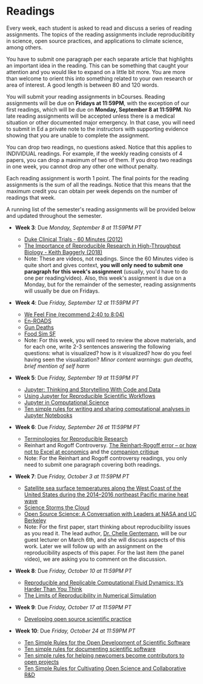 # Readings

Every week, each student is asked to read and discuss a series of reading assignments. The topics of the reading assignments include reproducibitity in science, open source practices, and applications to climate science, among others. 

You have to submit one paragraph per each separate article that highlights an important idea in the reading. This can be something that caught your attention and you would like to expand on a little bit more. You are more than welcome to orient this into something related to your own research or area of interest. A good length is between 80 and 120 words.

You will submit your reading assignments in bCourses. Reading assignments will be due on **Fridays at 11:59PM**, with the exception of our first readings, which will be due on **Monday, September 8 at 11:59PM**. No late reading assignments will be accepted unless there is a medical situation or other documented major emergency. In that case, you will need to submit in Ed a private note to the instructors with supporting evidence showing that you are unable to complete the assignment. 

You can drop two readings, no questions asked. Notice that this applies to INDIVIDUAL readings. For example, if the weekly reading consists of 4 papers, you can drop a maximum of two of them. If you drop two readings in one week, you cannot drop any other one without penalty. 

Each reading assignment is worth 1 point. The final points for the reading assignments is the sum of all the readings. Notice that this means that the maximum credit you can obtain per week depends on the number of readings that week.
    
A running list of the semester's reading assignments will be provided below and updated throughout the semester.

+ **Week 3**: Due *Monday, September 8 at 11:59PM PT*
    - [Duke Clinical Trials - 60 Minutes (2012)](https://www.youtube.com/watch?v=W5sZTNPMQRM&ab_channel=HensonFuerst)
    - [The Importance of Reproducible Research in High-Throughput Biology - Keith Baggerly (2018)](https://www.youtube.com/watch?v=8QJfNS7XXwA&ab_channel=UWVideo)
    - Note: These are videos, not readings. Since the 60 Minutes video is quite short and gives context, **you will only need to submit one paragraph for this week's assignment** (usually, you'd have to do one per reading/video). Also, this week's assignment is due on a Monday, but for the remainder of the semester, reading assignments will usually be due on Fridays.

+ **Week 4**: Due *Friday, September 12 at 11:59PM PT*
    - [We Feel Fine (recommend 2:40 to 8:04)](https://www.ted.com/talks/jonathan_harris_the_web_s_secret_stories/details%20.)
    - [En-ROADS](https://en-roads.climateinteractive.org/scenario.html?v=25.8.0)
    - [Gun Deaths](https://guns.periscopic.com/)
    - [Food Sim SF](https://foodsimsf.com/)
    - Note: For this week, you will need to review the above materials, and for each one, write 2-3 sentences answering the following questions: what is visualized? how is it visualized? how do you feel having seen the visualization? *Minor content warnings: gun deaths, brief mention of self harm*

+ **Week 5**: Due *Friday, September 19 at 11:59PM PT*
    - [Jupyter: Thinking and Storytelling With Code and Data](https://ieeexplore.ieee.org/document/9387490)
    - [Using Jupyter for Reproducible Scientific Workflows](https://ieeexplore.ieee.org/document/9325550)
    - [Jupyter in Computational Science](https://ieeexplore.ieee.org/document/9387474?denied=)
    - [Ten simple rules for writing and sharing computational analyses in Jupyter Notebooks](https://journals.plos.org/ploscompbiol/article?id=10.1371/journal.pcbi.1007007)                                     

+ **Week 6**: Due *Friday, September 26 at 11:59PM PT*
    - [Terminologies for Reproducible Research](https://arxiv.org/abs/1802.03311)
    - Reinhart and Rogoff Controversy. [The Reinhart-Rogoff error – or how not to Excel at economics](https://theconversation.com/the-reinhart-rogoff-error-or-how-not-to-excel-at-economics-13646) and the [companion critique](https://peri.umass.edu/wp-content/uploads/joomla/images/WP322.pdf)
    - Note: For the Reinhart and Rogoff controversy readings, you only need to submit one paragraph covering both readings.    

+ **Week 7**: Due *Friday, October 3 at 11:59PM PT*
    - [Satellite sea surface temperatures along the West Coast of the United States during the 2014–2016 northeast Pacific marine heat wave](https://agupubs.onlinelibrary.wiley.com/doi/10.1002/2016GL071039)
    - [Science Storms the Cloud](https://essopenarchive.org/doi/full/10.1002/essoar.10506344.2)
    - [Open Source Science: A Conversation with Leaders at NASA and UC Berkeley](https://www.youtube.com/watch?v=4GMNJkq027Q)
    - Note: For the first paper, start thinking about reproducibility issues as you read it. The lead author, [Dr. Chelle Gentemann](https://cgentemann.github.io/), will be our guest lecturer on March 6th, and she will discuss aspects of this work. Later we will follow up with an assignment on the reproducibility aspects of this paper. For the last item (the panel video), we are asking you to comment on the discussion.

+ **Week 8**: Due *Friday, October 10 at 11:59PM PT*
    - [Reproducible and Replicable Computational Fluid Dynamics: It’s Harder Than You Think](https://ieeexplore.ieee.org/document/8012284)
    - [The Limits of Reproducibility in Numerical Simulation](https://ieeexplore-ieee-org.libproxy.berkeley.edu/document/5719578)

+ **Week 9**: Due *Friday, October 17 at 11:59PM PT*
    - [Developing open source scientific practice](https://berkeley-stat159-f17.github.io/stat159-f17/_static/ref/millman-perez.pdf)
+ **Week 10**: Due *Friday, October 24 at 11:59PM PT*
    - [Ten Simple Rules for the Open Development of Scientific Software](https://journals.plos.org/ploscompbiol/article?id=10.1371/journal.pcbi.1002802)
    - [Ten simple rules for documenting scientific software](https://journals.plos.org/ploscompbiol/article?id=10.1371/journal.pcbi.1006561)
    - [Ten simple rules for helping newcomers become contributors to open projects](https://journals.plos.org/ploscompbiol/article?id=10.1371/journal.pcbi.1007296)
    - [Ten Simple Rules for Cultivating Open Science and Collaborative R&D](https://journals.plos.org/ploscompbiol/article?id=10.1371/journal.pcbi.1003244)